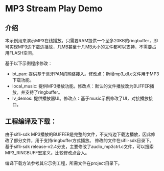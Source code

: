 # MP3 Stream Play Demo
## 介绍
本示例用来演示MP3在线播放。只需要RAM提供一个至多20KB的ringbuffer，即可实现MP3边下载边播放，几MB甚至十几MB大小的文件都可以支持，不需要占用FLASH空间。

基于以下示例程序修改：
- bt_pan: 提供基于蓝牙PAN的网络接入。修改点：新增mp3_dl.c文件用于MP3下载功能。
- local_music: 提供MP3播放功能。修改点：默认的文件播放改为BUFFER播放，并支持了ringbuffer。
- lv_demos: 提供播放器UI。修改点：基于music示例修改了UI，对接播放接口。

## 工程编译及下载：
由于sifli-sdk MP3播放的BUFFER是完整的文件，不支持边下载边播放，因此修改了部分文件，用于支持ringbuffer方式播放。
修改的文件在sifli-sdk目录下。
基于sifli-sdk release-v2.4分支，主要修改了audio_mp3ctrl.c文件，可以搜索MP3_RINGBUFF宏定义，比较修改点合入。

编译下载方法参考其它示例工程，所需文件在project目录下。
